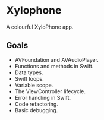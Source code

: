 

# Xylophone

A colourful XyloPhone app. 

## Goals

* AVFoundation and AVAudioPlayer.
* Functions and methods in Swift. 
* Data types.
* Swift loops.
* Variable scope.
* The ViewController lifecycle.
* Error handling in Swift.
* Code refactoring.
* Basic debugging.

